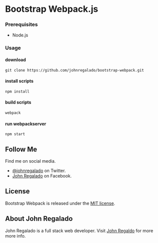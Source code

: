 # Bootstrap Webpack.js

### Prerequisites
* Node.js

### Usage

#### download 

```shell
git clone https://github.com/johnregalado/bootstrap-webpack.git
```
#### install scripts
```shell
npm install
```

#### build scripts
```shell
webpack
```

#### run webpackserver
```shell
npm start
```

## Follow Me

Find me on social media.

* [@johnregalado](https://twitter.com/johnregalado) on Twitter.
* [John Regalado](https://www.facebook.com/JohnRegaladoDotCom/) on Facebook.

## License

Bootstrap Webpack is released under the [MIT license](LICENSE.txt).

## About John Regalado
John Regalado is a full stack web developer. Visit [John Regaldo](https://www.johnregalado.com) for more more info.